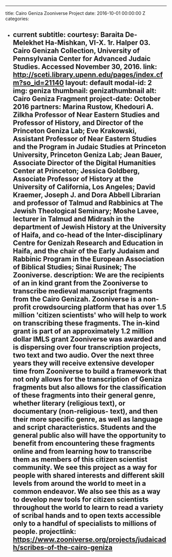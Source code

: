 ---
title: Cairo Geniza Zooniverse Project
date: 2016-10-01 00:00:00 Z
categories:
- current
subtitle:
courtesy: Baraita De-Melekhet Ha-Mishkan, VI-X. 1r. Halper 03. Cairo Genizah Collection,
  University of Pennsylvania Center for Advanced Judaic Studies. Accessed November
  30, 2016.
link: http://sceti.library.upenn.edu/pages/index.cfm?so_id=21140
layout: default
modal-id: 2
img: geniza
thumbnail: genizathumbnail
alt: Cairo Geniza Fragment
project-date: October 2016
partners: Marina Rustow, Khedouri A. Zilkha Professor of Near Eastern Studies and
  Professor of History, and Director of the Princeton Geniza Lab; Eve Krakowski, Assistant
  Professor of Near Eastern Studies and the Program in Judaic Studies at Princeton
  University, Princeton Geniza Lab; Jean Bauer, Associate Director of the Digital
  Humanities Center at Princeton; Jessica Goldberg, Associate Professor of History
  at the University of California, Los Angeles;  David Kraemer, Joseph J. and Dora
  Abbell Librarian and professor of Talmud and Rabbinics at The Jewish Theological
  Seminary; Moshe Lavee, lecturer in Talmud and Midrash in the department of Jewish
  History at the University of Haifa, and co-head of the Inter-disciplinary Centre
  for Genizah Research and Education in Haifa, and the chair of the Early Judaism
  and Rabbinic Program in the European Association of Biblical Studies; Sinai Rusinek;
  The Zooniverse.
description: We are the recipients of an in kind grant from the Zooniverse to transcribe
  medieval manuscript fragments from the Cairo Genizah. Zooniverse is a non-profit
  crowdsourcing platform that has over 1.5 million 'citizen scientists' who will help
  to work on transcribing these fragments. The in-kind grant is part of an approximately
  1.2 million dollar IMLS grant Zooniverse was awarded and is dispersing over four
  transcription projects, two text and two audio. Over the next three years they will
  receive extensive developer time from Zooniverse to build a framework that not only
  allows for the transcription of Geniza fragments but also allows for the classification
  of these fragments into their general genre, whether literary (religious text),
  or documentary (non-religious- text), and then their more specific genre, as well
  as language and script characteristics. Students and the general public also will
  have the opportunity to benefit from encountering these fragments online and from
  learning how to transcribe them as members of this citizen scientist community.
  We see this project as a way for people with shared interests and different skill
  levels from around the world to meet in a common endeavor. We also see this as a
  way to develop new tools for citizen scientists throughout the world to learn to
  read a variety of scribal hands and to open texts accessible only to a handful of
  specialists to millions of people.
  projectlink:
  https://www.zooniverse.org/projects/judaicadh/scribes-of-the-cairo-geniza
  ---
